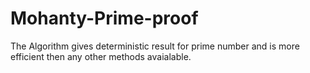 # Mohanty-Prime-proof
The Algorithm gives deterministic result for prime number and is more efficient then any other methods avaialable.
